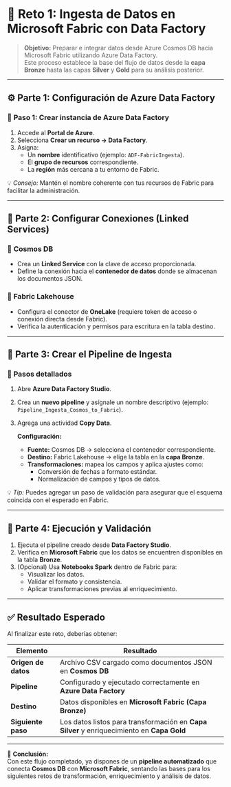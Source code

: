# 🧩 **Reto 1: Ingesta de Datos en Microsoft Fabric con Data Factory**

> **Objetivo:** Preparar e integrar datos desde Azure Cosmos DB hacia Microsoft Fabric utilizando Azure Data Factory.  
> Este proceso establece la base del flujo de datos desde la **capa Bronze** hasta las capas **Silver** y **Gold** para su análisis posterior.

---

## ⚙️ **Parte 1: Configuración de Azure Data Factory**

### 🔹 **Paso 1: Crear instancia de Azure Data Factory**
1. Accede al **Portal de Azure**.  
2. Selecciona **Crear un recurso → Data Factory**.  
3. Asigna:
   - Un **nombre** identificativo (ejemplo: `ADF-FabricIngesta`).
   - El **grupo de recursos** correspondiente.
   - La **región** más cercana a tu entorno de Fabric.

💡 *Consejo:* Mantén el nombre coherente con tus recursos de Fabric para facilitar la administración.

---

## 🔗 **Parte 2: Configurar Conexiones (Linked Services)**

### 🔸 **Cosmos DB**
- Crea un **Linked Service** con la clave de acceso proporcionada.  
- Define la conexión hacia el **contenedor de datos** donde se almacenan los documentos JSON.

### 🔸 **Fabric Lakehouse**
- Configura el conector de **OneLake** (requiere token de acceso o conexión directa desde Fabric).  
- Verifica la autenticación y permisos para escritura en la tabla destino.

---

## 🚀 **Parte 3: Crear el Pipeline de Ingesta**

### 🧱 **Pasos detallados**
1. Abre **Azure Data Factory Studio**.  
2. Crea un **nuevo pipeline** y asígnale un nombre descriptivo (ejemplo: `Pipeline_Ingesta_Cosmos_to_Fabric`).  
3. Agrega una actividad **Copy Data**.  

   **Configuración:**
   - **Fuente:** Cosmos DB → selecciona el contenedor correspondiente.  
   - **Destino:** Fabric Lakehouse → elige la tabla en la **capa Bronze**.  
   - **Transformaciones:** mapea los campos y aplica ajustes como:
     - Conversión de fechas a formato estándar.
     - Normalización de campos y tipos de datos.

💡 *Tip:* Puedes agregar un paso de validación para asegurar que el esquema coincida con el esperado en Fabric.

---

## 🧪 **Parte 4: Ejecución y Validación**

1. Ejecuta el pipeline creado desde **Data Factory Studio**.  
2. Verifica en **Microsoft Fabric** que los datos se encuentren disponibles en la tabla **Bronze**.  
3. (Opcional) Usa **Notebooks Spark** dentro de Fabric para:
   - Visualizar los datos.  
   - Validar el formato y consistencia.  
   - Aplicar transformaciones previas al enriquecimiento.

---

## ✅ **Resultado Esperado**

Al finalizar este reto, deberías obtener:

| Elemento | Resultado |
|-----------|------------|
| **Origen de datos** | Archivo CSV cargado como documentos JSON en **Cosmos DB** |
| **Pipeline** | Configurado y ejecutado correctamente en **Azure Data Factory** |
| **Destino** | Datos disponibles en **Microsoft Fabric (Capa Bronze)** |
| **Siguiente paso** | Los datos listos para transformación en **Capa Silver** y enriquecimiento en **Capa Gold** |

---

🎯 **Conclusión:**  
Con este flujo completado, ya dispones de un **pipeline automatizado** que conecta **Cosmos DB** con **Microsoft Fabric**, sentando las bases para los siguientes retos de transformación, enriquecimiento y análisis de datos.
